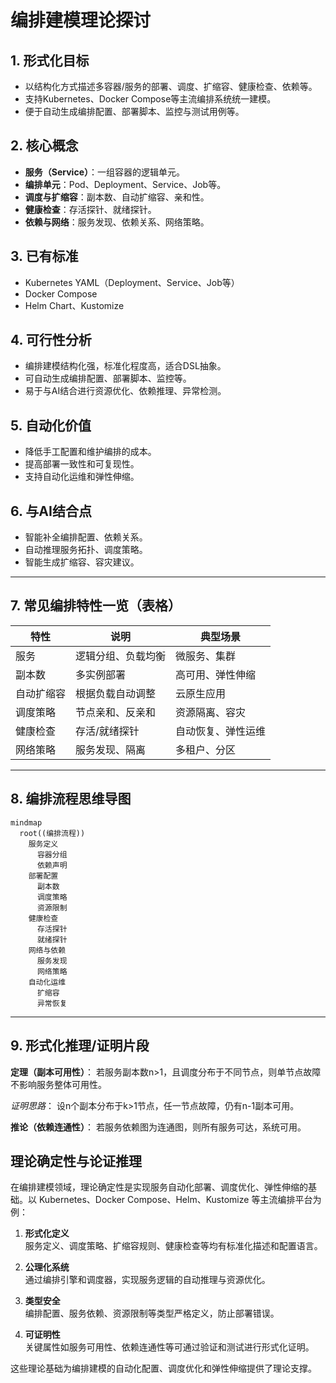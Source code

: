 # 编排建模理论探讨

## 1. 形式化目标

- 以结构化方式描述多容器/服务的部署、调度、扩缩容、健康检查、依赖等。
- 支持Kubernetes、Docker Compose等主流编排系统统一建模。
- 便于自动生成编排配置、部署脚本、监控与测试用例等。

## 2. 核心概念

- **服务（Service）**：一组容器的逻辑单元。
- **编排单元**：Pod、Deployment、Service、Job等。
- **调度与扩缩容**：副本数、自动扩缩容、亲和性。
- **健康检查**：存活探针、就绪探针。
- **依赖与网络**：服务发现、依赖关系、网络策略。

## 3. 已有标准

- Kubernetes YAML（Deployment、Service、Job等）
- Docker Compose
- Helm Chart、Kustomize

## 4. 可行性分析

- 编排建模结构化强，标准化程度高，适合DSL抽象。
- 可自动生成编排配置、部署脚本、监控等。
- 易于与AI结合进行资源优化、依赖推理、异常检测。

## 5. 自动化价值

- 降低手工配置和维护编排的成本。
- 提高部署一致性和可复现性。
- 支持自动化运维和弹性伸缩。

## 6. 与AI结合点

- 智能补全编排配置、依赖关系。
- 自动推理服务拓扑、调度策略。
- 智能生成扩缩容、容灾建议。

---

## 7. 常见编排特性一览（表格）

| 特性         | 说明                 | 典型场景           |
|--------------|----------------------|--------------------|
| 服务         | 逻辑分组、负载均衡   | 微服务、集群       |
| 副本数       | 多实例部署           | 高可用、弹性伸缩   |
| 自动扩缩容   | 根据负载自动调整     | 云原生应用         |
| 调度策略     | 节点亲和、反亲和     | 资源隔离、容灾     |
| 健康检查     | 存活/就绪探针        | 自动恢复、弹性运维 |
| 网络策略     | 服务发现、隔离       | 多租户、分区       |

---

## 8. 编排流程思维导图

```mermaid
mindmap
  root((编排流程))
    服务定义
      容器分组
      依赖声明
    部署配置
      副本数
      调度策略
      资源限制
    健康检查
      存活探针
      就绪探针
    网络与依赖
      服务发现
      网络策略
    自动化运维
      扩缩容
      异常恢复
```

---

## 9. 形式化推理/证明片段

**定理（副本可用性）**：
若服务副本数n>1，且调度分布于不同节点，则单节点故障不影响服务整体可用性。

*证明思路*：
设n个副本分布于k>1节点，任一节点故障，仍有n-1副本可用。

**推论（依赖连通性）**：
若服务依赖图为连通图，则所有服务可达，系统可用。

## 理论确定性与论证推理

在编排建模领域，理论确定性是实现服务自动化部署、调度优化、弹性伸缩的基础。以 Kubernetes、Docker Compose、Helm、Kustomize 等主流编排平台为例：

1. **形式化定义**  
   服务定义、调度策略、扩缩容规则、健康检查等均有标准化描述和配置语言。

2. **公理化系统**  
   通过编排引擎和调度器，实现服务逻辑的自动推理与资源优化。

3. **类型安全**  
   编排配置、服务依赖、资源限制等类型严格定义，防止部署错误。

4. **可证明性**  
   关键属性如服务可用性、依赖连通性等可通过验证和测试进行形式化证明。

这些理论基础为编排建模的自动化配置、调度优化和弹性伸缩提供了理论支撑。
